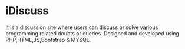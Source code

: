 # iDiscuss
It is a discussion site where users can discuss or solve various programming related doubts or queries.
Designed and developed using PHP,HTML,JS,Bootstrap & MYSQL.
